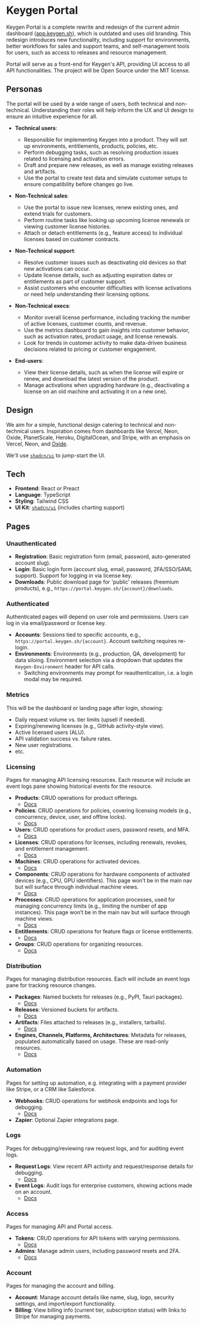 # Keygen Portal

Keygen Portal is a complete rewrite and redesign of the current admin
dashboard ([app.keygen.sh](https://app.keygen.sh)), which is outdated and
uses old branding. This redesign introduces new functionality, including
support for environments, better workflows for sales and support teams, and
self-management tools for users, such as access to releases and resource
management.

Portal will serve as a front-end for Keygen's API, providing UI access to
all API functionalities. The project will be Open Source under the MIT
license.

## Personas

The portal will be used by a wide range of users, both technical and
non-technical. Understanding their roles will help inform the UX and UI
design to ensure an intuitive experience for all.

- **Technical users**:
  - Responsible for implementing Keygen into a product. They will set up
    environments, entitlements, products, policies, etc.
  - Perform debugging tasks, such as resolving production issues related to
    licensing and activation errors.
  - Draft and prepare new releases, as well as manage existing releases and
    artifacts.
  - Use the portal to create test data and simulate customer setups to
    ensure compatibility before changes go live.

- **Non-Technical sales**:
  - Use the portal to issue new licenses, renew existing ones, and extend
    trials for customers.
  - Perform routine tasks like looking up upcoming license renewals or
    viewing customer license histories.
  - Attach or detach entitlements (e.g., feature access) to individual
    licenses based on customer contracts.

- **Non-Technical support**:
  - Resolve customer issues such as deactivating old devices so that new
    activations can occur.
  - Update license details, such as adjusting expiration dates or
    entitlements as part of customer support.
  - Assist customers who encounter difficulties with license activations or
    need help understanding their licensing options.

- **Non-Technical execs**:
  - Monitor overall license performance, including tracking the number of
    active licenses, customer counts, and revenue.
  - Use the metrics dashboard to gain insights into customer behavior, such
    as activation rates, product usage, and license renewals.
  - Look for trends in customer activity to make data-driven business
    decisions related to pricing or customer engagement.

- **End-users**:
  - View their license details, such as when the license will expire or renew,
    and download the latest version of the product.
  - Manage activations when upgrading hardware (e.g., deactivating a license
    on an old machine and activating it on a new one).

## Design

We aim for a simple, functional design catering to technical and
non-technical users. Inspiration comes from dashboards like Vercel, Neon,
Oxide, PlanetScale, Heroku, DigitalOcean, and Stripe, with an emphasis on
Vercel, Neon, and [Oxide](https://console-preview.oxide.computer/).

We'll use [`shadcn/ui`](https://ui.shadcn.com/) to jump-start the UI.

## Tech

- **Frontend**: React or Preact
- **Language**: TypeScript
- **Styling**: Tailwind CSS
- **UI Kit**: [`shadcn/ui`](https://ui.shadcn.com/) (includes charting support)

## Pages

### Unauthenticated

- **Registration**: Basic registration form (email, password,
  auto-generated account slug).
- **Login**: Basic login form (account slug, email, password, 2FA/SSO/SAML
  support). Support for logging in via license key.
- **Downloads**: Public download page for 'public' releases (freemium
  products), e.g., `https://portal.keygen.sh/{account}/downloads`.

### Authenticated

Authenticated pages will depend on user role and permissions. Users can log in
via email/password or license key.

- **Accounts**: Sessions tied to specific accounts, e.g.,
  `https://portal.keygen.sh/{account}`. Account switching requires re-login.
- **Environments**: Environments (e.g., production, QA, development) for
  data siloing. Environment selection via a dropdown that updates the
  `Keygen-Environment` header for API calls.
  - Switching environments may prompt for reauthentication, i.e. a login modal
    may be required.

### Metrics

This will be the dashboard or landing page after login, showing:

- Daily request volume vs. tier limits (upsell if needed).
- Expiring/renewing licenses (e.g., GitHub activity-style view).
- Active licensed users (ALU).
- API validation success vs. failure rates.
- New user registrations.
- etc.

### Licensing

Pages for managing API licensing resources. Each resource will include an
event logs pane showing historical events for the resource.

- **Products**: CRUD operations for product offerings.
  - [Docs](https://keygen.sh/docs/api/products/)
- **Policies**: CRUD operations for policies, covering licensing models
  (e.g., concurrency, device, user, and offline locks).
  - [Docs](https://keygen.sh/docs/api/policies/)
- **Users**: CRUD operations for product users, password resets, and MFA.
  - [Docs](https://keygen.sh/docs/api/users/)
- **Licenses**: CRUD operations for licenses, including renewals, revokes,
  and entitlement management.
  - [Docs](https://keygen.sh/docs/api/licenses/)
- **Machines**: CRUD operations for activated devices.
  - [Docs](https://keygen.sh/docs/api/machines/)
- **Components**: CRUD operations for hardware components of activated
  devices (e.g., CPU, GPU identifiers). This page won’t be in the main nav
  but will surface through individual machine views.
  - [Docs](https://keygen.sh/docs/api/components/)
- **Processes**: CRUD operations for application processes, used for managing
  concurrency limits (e.g., limiting the number of app instances). This page
  won’t be in the main nav but will surface through machine views.
  - [Docs](https://keygen.sh/docs/api/processes/)
- **Entitlements**: CRUD operations for feature flags or license entitlements.
  - [Docs](https://keygen.sh/docs/api/entitlements/)
- **Groups**: CRUD operations for organizing resources.
  - [Docs](https://keygen.sh/docs/api/groups/)

### Distribution

Pages for managing distribution resources. Each will include an event logs
pane for tracking resource changes.

- **Packages**: Named buckets for releases (e.g., PyPI, Tauri packages).
  - [Docs](https://keygen.sh/docs/api/packages/)
- **Releases**: Versioned buckets for artifacts.
  - [Docs](https://keygen.sh/docs/api/releases/)
- **Artifacts**: Files attached to releases (e.g., installers, tarballs).
  - [Docs](https://keygen.sh/docs/api/artifacts/)
- **Engines, Channels, Platforms, Architectures**: Metadata for releases,
  populated automatically based on usage. These are read-only resources.
  - [Docs](https://keygen.sh/docs/api/)

### Automation

Pages for setting up automation, e.g. integrating with a payment provider like
Stripe, or a CRM like Salesforce.

- **Webhooks**: CRUD operations for webhook endpoints and logs for debugging.
  - [Docs](https://keygen.sh/docs/api/webhooks/)
- **Zapier**: Optional Zapier integrations page.

### Logs

Pages for debugging/reviewing raw request logs, and for auditing event logs.

- **Request Logs**: View recent API activity and request/response details for
  debugging.
  - [Docs](https://keygen.sh/docs/api/request-logs/)
- **Event Logs**: Audit logs for enterprise customers, showing actions made
  on an account.
  - [Docs](https://keygen.sh/docs/api/event-logs/)

### Access

Pages for managing API and Portal access.

- **Tokens**: CRUD operations for API tokens with varying permissions.
  - [Docs](https://keygen.sh/docs/api/tokens/)
- **Admins**: Manage admin users, including password resets and 2FA.
  - [Docs](https://keygen.sh/docs/api/users/)

### Account

Pages for managing the account and billing.

- **Account**: Manage account details like name, slug, logo, security settings,
  and import/export functionality.
- **Billing**: View billing info (current tier, subscription status) with
  links to Stripe for managing payments.
